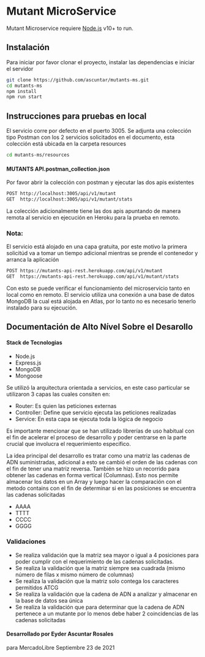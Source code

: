 # Mutant MicroService

Mutant Microservice requiere [Node.js](https://nodejs.org/) v10+ to run.

## Instalación

Para iniciar por favor clonar el proyecto, instalar las dependencias e iniciar el servidor

```sh
git clone https://github.com/ascuntar/mutants-ms.git
cd mutants-ms
npm install
npm run start
```

## Instrucciones para pruebas en local

El servicio corre por defecto en el puerto 3005.
Se adjunta una colección tipo Postman con los 2 servicios solicitados en el documento, esta colección está ubicada en la carpeta resources

```sh
cd mutants-ms/resources
```

#### MUTANTS API.postman_collection.json

Por favor abrir la colección con postman y ejecutar las dos apis existentes

```sh
POST http://localhost:3005/api/v1/mutant
GET  http://localhost:3005/api/v1/mutant/stats
```

La colección adicionalmente tiene las dos apis apuntando de manera remota al servicio en ejecución en Heroku para la prueba en remoto.

### Nota:

El servicio está alojado en una capa gratuita, por este motivo la primera solicitúd va a tomar un tiempo adicional mientras se prende el contenedor y arranca la aplicación

```sh
POST https://mutants-api-rest.herokuapp.com/api/v1/mutant
GET  https://mutants-api-rest.herokuapp.com/api/v1/mutant/stats
```

Con esto se puede verificar el funcionamiento del microservicio tanto en local como en remoto.
El servicio utiliza una conexión a una base de datos MongoDB la cual está alojada en Atlas, por lo tanto no es necesario tenerlo instalado para su ejecución.

## Documentación de Alto Nível Sobre el Desarollo

#### Stack de Tecnologias

- Node.js
- Express.js
- MongoDB
- Mongoose

Se utilizó la arquitectura orientada a servicios, en este caso particular se utilizaron 3 capas las cuales consiten en:

- Router: Es quien las peticiones externas
- Controller: Define que servicio ejecuta las peticiones realizadas
- Service: En esta capa se ejecuta toda la lógica de negocio

Es importante mencionar que se han utilizado librerías de uso habitual con el fin de acelerar el proceso de desarrollo y poder centrarse en la parte crucial que involucra el requerimiento especifico.

La idea principal del desarrollo es tratar como una matriz las cadenas de ADN suministradas, adicional a esto se cambió el orden de las cadenas con el fin de tener una matriz reversa. También se hizo un recorrido para obtener las cadenas en forma vertical (Columnas). Esto nos permite almacenar los datos en un Array y luego hacer la comparación con el metodo contains con el fin de determinar si en las posiciones se encuentra las cadenas solicitadas

- AAAA
- TTTT
- CCCC
- GGGG

### Validaciones

- Se realiza validación que la matriz sea mayor o igual a 4 posiciones para poder cumplir con el requerimiento de las cadenas solicitadas.
- Se realiza la validación que la matriz siempre sea cuadrada (mismo número de filas x mismo número de columnas)
- Se realiza la validación que la matriz solo contega los caracteres permitidos ATCG
- Se realiza la validación que la cadena de ADN a analizar y almacenar en la base de datos sea única
- Se realiza la validación que para determinar que la cadena de ADN pertenece a un mutante por lo menos debe haber 2 coincidencias de las cadenas solicitadas

#### Desarrollado por Eyder Ascuntar Rosales

para MercadoLibre
Septiembre 23 de 2021
